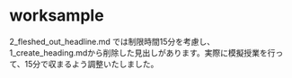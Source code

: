 # worksample
2_fleshed_out_headline.md では制限時間15分を考慮し、1_create_heading.mdから削除した見出しがあります。実際に模擬授業を行って、15分で収まるよう調整いたしました。
